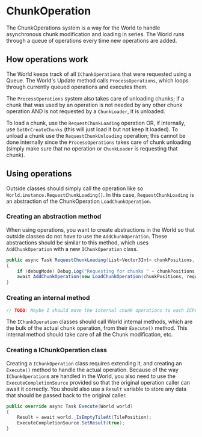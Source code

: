 # ChunkOperation

The ChunkOperations system is a way for the World to handle asynchronous chunk modification and loading in series. The World runs through a queue of operations every time new operations are added.

## How operations work

The World keeps track of all `IChunkOperation`s that were requested using a Queue. The World's Update method calls `ProcessOperations`, which loops through currently queued operations and executes them.

The `ProcessOperations` system also takes care of unloading chunks; if a chunk that was used by an operation is not needed by any other chunk operation AND is not requested by a `ChunkLoader`, it is unloaded.

To load a chunk, use the `RequestChunkLoading` operation OR, if internally, use `GetOrCreateChunks` (this will just load it but not keep it loaded).
To unload a chunk use the `RequestChunkUnloading` operation; this cannot be done internally since the `ProcessOperations` takes care of chunk unloading (simply make sure that no operation or `ChunkLoader` is requesting that chunk).

## Using operations

Outside classes should simply call the operation like so `World.instance.RequestChunkLoading()`. In this case, `RequestChunkLoading` is an abstraction of the ChunkOperation `LoadChunkOperation`.

### Creating an abstraction method

When using operations, you want to create abstractions in the World so that outside classes do not have to use the `AddChunkOperation`.
These abstractions should be similar to this method, which uses `AddChunkOperation` with a new `IChunkOperation` class.

```cs
public async Task RequestChunkLoading(List<Vector3Int> chunkPositions, ChunkLoader requester)
{
    if (debugMode) Debug.Log("Requesting for chunks " + chunkPositions.ToStringFlattened() + " to load.");
    await AddChunkOperation(new LoadChunkOperation(chunkPositions, requester));
}
```

### Creating an internal method

```js
// TODO: Maybe I should move the internal chunk operations to each IChunkOperation class.
```

The `IChunkOperation` classes should call World internal methods, which are the bulk of the actual chunk operation, from their `Execute()` method.
This internal method should take care of all the Chunk modification, etc.

### Creating a IChunkOperation class

Creating a `IChunkOperation` class requires extending it, and creating an `Execute()` method to handle the actual operation. Because of the way `IChunkOperation`s are handled in the World, you also need to use the `ExecuteCompletionSource` provided so that the original operation caller can await it correctly. You should also use a `Result` variable to store any data that should be passed back to the original caller.

```cs
public override async Task Execute(World world)
{
    Result = await world._IsEmptyTileAt(TilePosition);
    ExecuteCompletionSource.SetResult(true);
}
```
